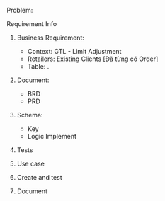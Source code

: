 Problem:

Requirement Info

1. Business Requirement:
	+ Context: GTL - Limit Adjustment
	+ Retailers: Existing Clients [Đã từng có Order]
	+ Table: .

2. Document:
	+ BRD
	+ PRD


3. Schema:
	+ Key
	+ Logic Implement

4. Tests

5. Use case

6. Create and test

7. Document
